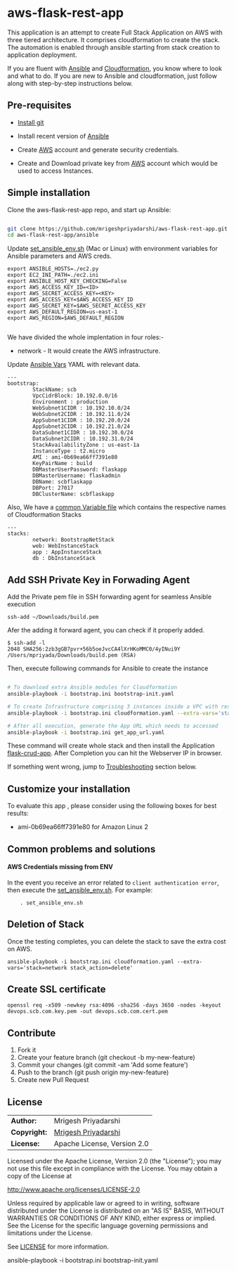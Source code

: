 # aws-flask-rest-app

This application is an attempt to create Full Stack Application on AWS with three tiered architecture. It comprises cloudformation to create the stack. The automation is enabled through ansible starting from stack creation to application deployment. 


If you are fluent with [Ansible](http://docs.ansible.com/ansible/intro_getting_started.html) and [Cloudformation](http://odecee.com.au/cloudformation-and-ansible/), you know where to look and what to do. If you are new to Ansible and cloudformation, just follow along with step-by-step instructions below.


## Pre-requisites
* [Install git](https://git-scm.com/downloads)

* Install recent version of [Ansible](http://docs.ansible.com/ansible/intro_installation.html)

* Create [AWS](https://console.aws.amazon.com/) account and generate security credentials.

* Create and Download private key from [AWS](https://console.aws.amazon.com/) account which would be used to access Instances.


## Simple installation

Clone the aws-flask-rest-app repo, and start up Ansible:

```bash

git clone https://github.com/mrigeshpriyadarshi/aws-flask-rest-app.git
cd aws-flask-rest-app/ansible

```

Update [set_ansible_env.sh](set_ansible_env.sh) (Mac or Linux) with environment variables for Ansible parameters and AWS creds.

```
export ANSIBLE_HOSTS=./ec2.py 
export EC2_INI_PATH=./ec2.ini 
export ANSIBLE_HOST_KEY_CHECKING=False
export AWS_ACCESS_KEY_ID=<ID>
export AWS_SECRET_ACCESS_KEY=<KEY>
export AWS_ACCESS_KEY=$AWS_ACCESS_KEY_ID
export AWS_SECRET_KEY=$AWS_SECRET_ACCESS_KEY
export AWS_DEFAULT_REGION=us-east-1
export AWS_REGION=$AWS_DEFAULT_REGION


```

We have divided the whole implentation in four roles:-

* network - It would create the AWS infrastructure.


Update [Ansible Vars](./vars/network/cloudformation.yaml) YAML with relevant data.

```
---
bootstrap:
        StackName: scb
        VpcCidrBlock: 10.192.0.0/16
        Environment : production
        WebSubnet1CIDR : 10.192.10.0/24
        WebSubnet2CIDR : 10.192.11.0/24
        AppSubnet1CIDR : 10.192.20.0/24
        AppSubnet2CIDR : 10.192.21.0/24
        DataSubnet1CIDR : 10.192.30.0/24
        DataSubnet2CIDR : 10.192.31.0/24
        StackAvailabilityZone : us-east-1a
        InstanceType : t2.micro
        AMI : ami-0b69ea66ff7391e80
        KeyPairName : build
        DBMasterUserPassword: flaskapp
        DBMasterUsername: flaskadmin
        DBName: scbflaskapp
        DBPort: 27017
        DBClusterName: scbflaskapp

```

Also, We have a [common Variable file](./vars/common.yaml) which contains the respective names of Cloudformation Stacks

```
---
stacks:
        network: BootstrapNetStack
        web: WebInstanceStack
        app : AppInstanceStack
        db : DbInstanceStack

```

## Add SSH Private Key in Forwading Agent

Add the Private pem file in SSH forwarding agent for seamless Ansible execution

```
ssh-add ~/Downloads/build.pem 

```

Afer the adding it forward agent, you can check if it properly added.

```
$ ssh-add -l
2048 SHA256:2zb3gGB7pvr+56b5oeJvcCA4lXrHKoMMC0/4yINui9Y /Users/mpriyada/Downloads/build.pem (RSA)

```

Then, execute following commands for Ansible to create the instance

```bash

# To download extra Ansible modules for Cloudformation
ansible-playbook -i bootstrap.ini bootstrap-init.yaml

# To create Infrastructure comprising 3 instances inside a VPC with respective subnets, it uses `bootstrap-network.json` CFN to create the stack. 
ansible-playbook -i bootstrap.ini cloudformation.yaml --extra-vars='stack=network stack_action=create'

# After all execution, generate the App URL which needs to accessed
ansible-playbook -i bootstrap.ini get_app_url.yaml 

```

These command will create whole stack and then install the Application [flask-crud-app](https://github.com/mrigeshpriyadarshi/flask-crud-app). After Completion you can hit the Webserver IP in browser.

If something went wrong, jump to [Troubleshooting](https://github.com/mrigeshpriyadarshi/aws-flask-rest-app#common-problems-and-solutions) section below.


## Customize your installation

To evaluate this app , please consider using the following boxes for best results:

* ami-0b69ea66ff7391e80 for Amazon Linux 2


## Common problems and solutions

#### AWS Credentials missing from ENV

In the event you receive an error related to `client authentication error`, then execute the [set_ansible_env.sh](set_ansible_env.sh). For example:

```
    . set_ansible_env.sh
```

## Deletion of Stack

Once the testing completes, you can delete the stack to save the extra cost on AWS.

```
ansible-playbook -i bootstrap.ini cloudformation.yaml --extra-vars='stack=network stack_action=delete'

```

## Create SSL certificate
```
openssl req -x509 -newkey rsa:4096 -sha256 -days 3650 -nodes -keyout devops.scb.com.key.pem -out devops.scb.com.cert.pem
```

## Contribute

1. Fork it
1. Create your feature branch (git checkout -b my-new-feature)
1. Commit your changes (git commit -am 'Add some feature')
1. Push to the branch (git push origin my-new-feature)
1. Create new Pull Request


## License

|  |  |
| ------ | --- |
| **Author:** | Mrigesh Priyadarshi |
| **Copyright:** | [Mrigesh Priyadarshi](mailto:mrigeshpriyadarshi@gmail.com) |
| **License:** | Apache License, Version 2.0 |

Licensed under the Apache License, Version 2.0 (the "License"); you may not use this file except in compliance with the License. You may obtain a copy of the License at

http://www.apache.org/licenses/LICENSE-2.0

Unless required by applicable law or agreed to in writing, software distributed under the License is distributed on an "AS IS" BASIS, WITHOUT WARRANTIES OR CONDITIONS OF ANY KIND, either express or implied. See the License for the specific language governing permissions and limitations under the License.

See [LICENSE](license) for more information.

ansible-playbook -i bootstrap.ini bootstrap-init.yaml
